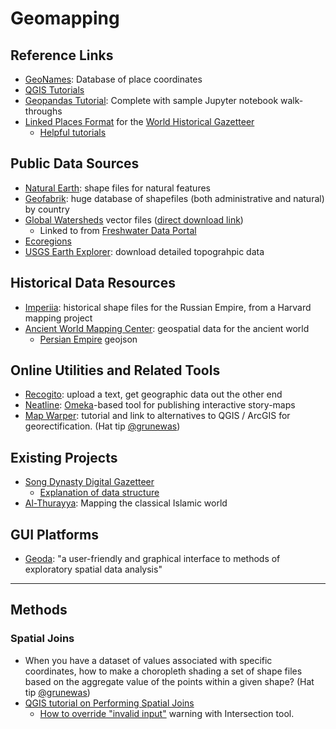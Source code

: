 # Geomapping


## Reference Links

- [GeoNames](http://www.geonames.org/): Database of place coordinates
- [QGIS Tutorials](http://www.qgistutorials.com/en/)
- [Geopandas Tutorial](https://github.com/jorisvandenbossche/geopandas-tutorial): Complete with sample Jupyter notebook walk-throughs
- [Linked Places Format](https://github.com/LinkedPasts/linked-places) for the [World Historical Gazetteer](http://whgazetteer.org/)
  - [Helpful tutorials](http://dev.whgazetteer.org/tutorials/)

## Public Data Sources

- [Natural Earth](https://www.naturalearthdata.com/downloads/): shape files for natural features
- [Geofabrik](https://www.geofabrik.de/): huge database of shapefiles (both administrative and natural) by country
- [Global Watersheds](http://www.fao.org/geonetwork/srv/en/metadata.show?id=30914) vector files ([direct download link](http://www.fao.org/geonetwork/srv/en/resources.get?id=30914&fname=wri_basins.zip&access=private))
  - Linked to from [Freshwater Data Portal](https://data.freshwaterbiodiversity.eu/shapefiles)
- [Ecoregions](https://www.fs.fed.us/rm/ecoregions/products/map-ecoregions-continents/#)
- [USGS Earth Explorer](https://earthexplorer.usgs.gov/): download detailed topograhpic data


## Historical Data Resources

- [Imperiia](http://dighist.fas.harvard.edu/projects/imperiia/finder): historical shape files for the Russian Empire, from a Harvard mapping project
- [Ancient World Mapping Center](https://github.com/AWMC/geodata): geospatial data for the ancient world
  - [Persian Empire](https://github.com/AWMC/geodata/blob/master/Cultural-Data/political_shading/persian_extent/extent_of_the_persian_empire.geojson) geojson


## Online Utilities and Related Tools

- [Recogito](https://recogito.pelagios.org/): upload a text, get geographic data out the other end
- [Neatline](https://neatline.org/): [Omeka](https://omeka.org/)-based tool for publishing interactive story-maps
- [Map Warper](https://lincolnmullen.com/projects/spatial-workshop/georectification.html): tutorial and link to alternatives to QGIS / ArcGIS for georectification. (Hat tip [@grunewas](https://github.com/grunewas))

## Existing Projects

- [Song Dynasty Digital Gazetteer](http://songgis.ucmerced.edu/)
  - [Explanation of data structure](http://songgis.ucmerced.edu/?page_id=94)
- [Al-Thurayya](https://althurayya.github.io/): Mapping the classical Islamic world

## GUI Platforms

- [Geoda](http://geodacenter.github.io/): "a user-friendly and graphical interface to methods of exploratory spatial data analysis"


----

## Methods


### Spatial Joins

- When you have a dataset of values associated with specific coordinates, how to make a choropleth shading a set of shape files based on the aggregate value of the points within a given shape? (Hat tip [@grunewas](https://github.com/grunewas))
- [QGIS tutorial on Performing Spatial Joins](https://www.qgistutorials.com/en/docs/3/performing_spatial_joins.html)
  - [How to override "invalid input"](https://gis.stackexchange.com/questions/289056/ignoring-invalid-input-features-with-intersection-tool-in-qgis) warning with Intersection tool.
